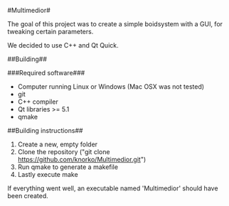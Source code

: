 #Multimedior#

The goal of this project was to create a simple boidsystem with a GUI, for tweaking certain parameters.

We decided to use C++ and Qt Quick.

##Building##

###Required software###
* Computer running Linux or Windows (Mac OSX was not tested)
* git
* C++ compiler
* Qt libraries >= 5.1
* qmake

##Building instructions##
1. Create a new, empty folder
2. Clone the repository ("git clone https://github.com/knorko/Multimedior.git")
3. Run qmake to generate a makefile
4. Lastly execute make

If everything went well, an executable named 'Multimedior' should have been created.
